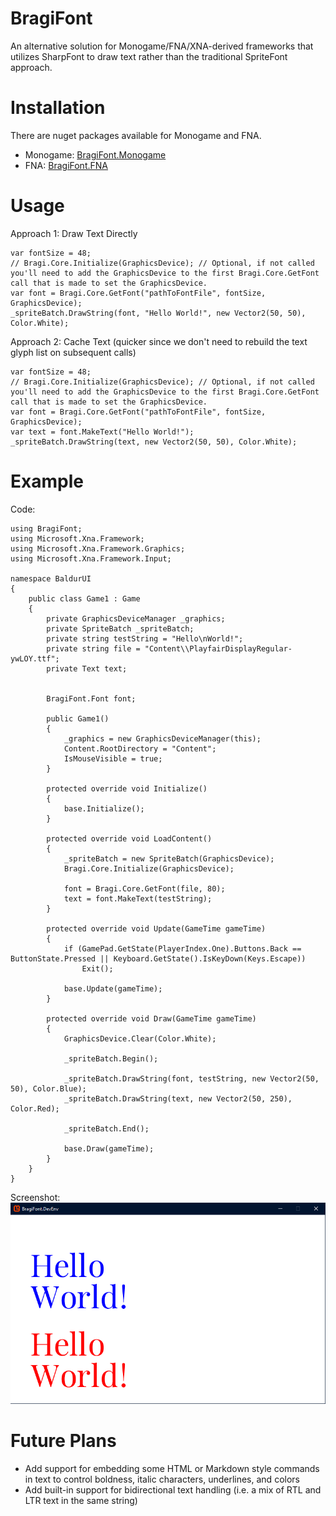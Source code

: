 # BragiFont
An alternative solution for Monogame/FNA/XNA-derived frameworks that utilizes SharpFont to draw text rather than the traditional SpriteFont approach.

# Installation
There are nuget packages available for Monogame and FNA.
- Monogame: [BragiFont.Monogame](https://www.nuget.org/packages/BragiFont.Monogame/)
- FNA: [BragiFont.FNA](https://www.nuget.org/packages/BragiFont.FNA/)

# Usage
Approach 1: Draw Text Directly
```
var fontSize = 48;
// Bragi.Core.Initialize(GraphicsDevice); // Optional, if not called you'll need to add the GraphicsDevice to the first Bragi.Core.GetFont call that is made to set the GraphicsDevice.
var font = Bragi.Core.GetFont("pathToFontFile", fontSize, GraphicsDevice);
_spriteBatch.DrawString(font, "Hello World!", new Vector2(50, 50), Color.White);
```

Approach 2: Cache Text (quicker since we don't need to rebuild the text glyph list on subsequent calls)
```
var fontSize = 48;
// Bragi.Core.Initialize(GraphicsDevice); // Optional, if not called you'll need to add the GraphicsDevice to the first Bragi.Core.GetFont call that is made to set the GraphicsDevice.
var font = Bragi.Core.GetFont("pathToFontFile", fontSize, GraphicsDevice);
var text = font.MakeText("Hello World!");
_spriteBatch.DrawString(text, new Vector2(50, 50), Color.White);

```

# Example
Code:
```
using BragiFont;
using Microsoft.Xna.Framework;
using Microsoft.Xna.Framework.Graphics;
using Microsoft.Xna.Framework.Input;

namespace BaldurUI
{
    public class Game1 : Game
    {
        private GraphicsDeviceManager _graphics;
        private SpriteBatch _spriteBatch;
        private string testString = "Hello\nWorld!";
        private string file = "Content\\PlayfairDisplayRegular-ywLOY.ttf";
        private Text text;


        BragiFont.Font font;

        public Game1()
        {
            _graphics = new GraphicsDeviceManager(this);
            Content.RootDirectory = "Content";
            IsMouseVisible = true;
        }

        protected override void Initialize()
        {
            base.Initialize();
        }

        protected override void LoadContent()
        {
            _spriteBatch = new SpriteBatch(GraphicsDevice);
            Bragi.Core.Initialize(GraphicsDevice);

            font = Bragi.Core.GetFont(file, 80);
            text = font.MakeText(testString);
        }

        protected override void Update(GameTime gameTime)
        {
            if (GamePad.GetState(PlayerIndex.One).Buttons.Back == ButtonState.Pressed || Keyboard.GetState().IsKeyDown(Keys.Escape))
                Exit();

            base.Update(gameTime);
        }

        protected override void Draw(GameTime gameTime)
        {
            GraphicsDevice.Clear(Color.White);

            _spriteBatch.Begin();

            _spriteBatch.DrawString(font, testString, new Vector2(50, 50), Color.Blue);
            _spriteBatch.DrawString(text, new Vector2(50, 250), Color.Red);

            _spriteBatch.End();

            base.Draw(gameTime);
        }
    }
}

```

Screenshot:
![Screenshot](https://github.com/vonderborch/BragiFont/blob/master/Example.PNG?raw=true)


# Future Plans
- Add support for embedding some HTML or Markdown style commands in text to control boldness, italic characters, underlines, and colors
- Add built-in support for bidirectional text handling (i.e. a mix of RTL and LTR text in the same string)
